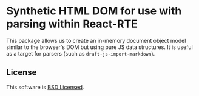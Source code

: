 # Synthetic HTML DOM for use with parsing within React-RTE

This package allows us to create an in-memory document object model similar to the browser's DOM but using pure JS data structures. It is useful as a target for parsers (such as `draft-js-import-markdown`).

## License

This software is [BSD Licensed](/LICENSE).
